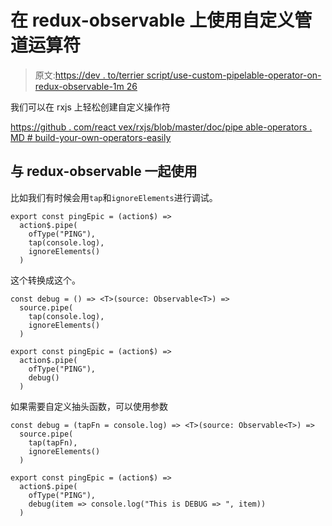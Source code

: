# 在 redux-observable 上使用自定义管道运算符

> 原文:[https://dev . to/terrier script/use-custom-pipelable-operator-on-redux-observable-1m 26](https://dev.to/terrierscript/use-custom-pipeable-operator-on-redux-observable-1m26)

我们可以在 rxjs 上轻松创建自定义操作符

[https://github . com/react vex/rxjs/blob/master/doc/pipe able-operators . MD # build-your-own-operators-easily](https://github.com/ReactiveX/rxjs/blob/master/doc/pipeable-operators.md#build-your-own-operators-easily)

## 与 redux-observable 一起使用

比如我们有时候会用`tap`和`ignoreElements`进行调试。

```
export const pingEpic = (action$) =>
  action$.pipe(
    ofType("PING"),
    tap(console.log),
    ignoreElements()
  ) 
```

这个转换成这个。

```
const debug = () => <T>(source: Observable<T>) =>
  source.pipe(
    tap(console.log),
    ignoreElements()
  )

export const pingEpic = (action$) =>
  action$.pipe(
    ofType("PING"),
    debug()
  ) 
```

如果需要自定义抽头函数，可以使用参数

```
const debug = (tapFn = console.log) => <T>(source: Observable<T>) =>
  source.pipe(
    tap(tapFn),
    ignoreElements()
  )

export const pingEpic = (action$) =>
  action$.pipe(
    ofType("PING"),
    debug(item => console.log("This is DEBUG => ", item))
  ) 
```